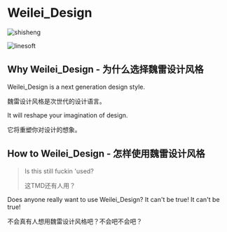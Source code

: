# Weilei_Design

![shisheng](https://s1.ax1x.com/2020/08/14/dik961.jpg)

![linesoft](https://s1.ax1x.com/2020/08/14/diEEzd.png)

## Why Weilei_Design - 为什么选择魏雷设计风格

Weilei_Design is a next generation design style.

魏雷设计风格是次世代的设计语言。

It will reshape your imagination of design.

它将重塑你对设计的想象。

## How to Weilei_Design - 怎样使用魏雷设计风格

> Is this still fuckin 'used?
>
> 这TMD还有人用？

Does anyone really want to use Weilei_Design? It can't be true! It can't be true!

不会真有人想用魏雷设计风格吧？不会吧不会吧？
